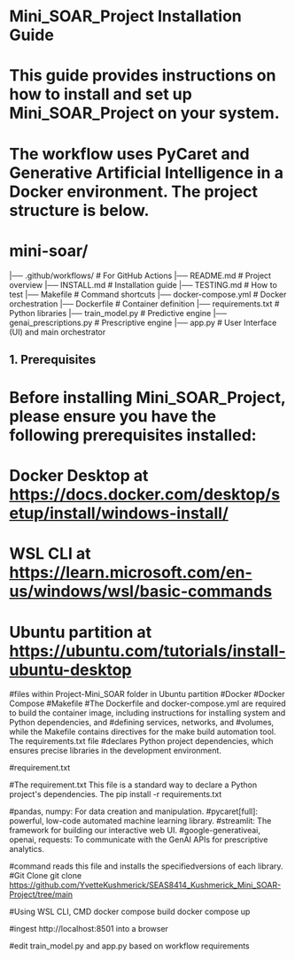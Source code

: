 # Mini_SOAR_Project Installation Guide
# This guide provides instructions on how to install and set up Mini_SOAR_Project on your system.

# The workflow uses PyCaret and Generative Artificial Intelligence in a Docker environment. The project structure is below. 
# mini-soar/
|── .github/workflows/ 	    # For GitHub Actions
|── README.md 		          # Project overview
|── INSTALL.md 		          # Installation guide
|── TESTING.md 		          # How to test 
|── Makefile 			          # Command shortcuts 
|── docker-compose.yml 	    # Docker orchestration
|── Dockerfile 		          # Container definition
|── requirements.txt 		    # Python libraries
|── train_model.py 		      # Predictive engine
|── genai_prescriptions.py 	# Prescriptive engine
|── app.py 			            # User Interface (UI) and main orchestrator

## 1. Prerequisites

# Before installing Mini_SOAR_Project, please ensure you have the following prerequisites installed:

# Docker Desktop at https://docs.docker.com/desktop/setup/install/windows-install/
# WSL CLI at https://learn.microsoft.com/en-us/windows/wsl/basic-commands
# Ubuntu partition at https://ubuntu.com/tutorials/install-ubuntu-desktop

#files within Project-Mini_SOAR folder in Ubuntu partition
#Docker
#Docker Compose
#Makefile
#The Dockerfile and docker-compose.yml are required to build the container image, including instructions for installing system and Python dependencies, and 
#defining services, networks, and #volumes, while the Makefile contains directives for the make build automation tool. The requirements.txt file 
#declares Python project dependencies, which ensures precise libraries in the development environment. 

#requirement.txt

#The requirement.txt This file is a standard way to declare a Python project's dependencies. The
pip install -r requirements.txt

#pandas, numpy: For data creation and manipulation.
#pycaret[full]: powerful, low-code automated machine learning library.
#streamlit: The framework for building our interactive web UI.
#google-generativeai, openai, requests: To communicate with the GenAI APIs for prescriptive analytics.

#command reads this file and installs the specifiedversions of each library.
#Git Clone
git clone https://github.com/YvetteKushmerick/SEAS8414_Kushmerick_Mini_SOAR-Project/tree/main

#Using WSL CLI, CMD
docker compose build
docker compose up

#ingest http://localhost:8501 into a browser

#edit train_model.py and app.py based on workflow requirements

